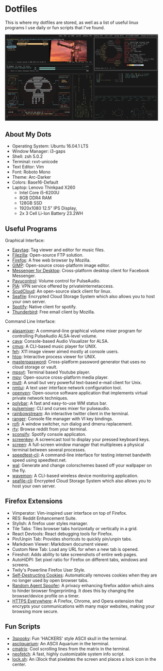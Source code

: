 # Dotfiles

This is where my dotfiles are stored, as well as a list of useful
linux programs I use daily or fun scripts that I've found.

![screenfetch](screenfetch.png)


## About My Dots

- Operating System: Ubuntu 16.04.1 LTS
- Window Manager: i3-gaps
- Shell: zsh 5.0.2
- Terminal: rxvt-unicode
- Text Editor: Vim
- Font: Roboto Mono
- Theme: Arc-Darker
- Colors: Base16-Default
- Laptop: Lenovo Thinkpad X260
  - Intel Core i5-6200U 
  - 8GB DDR4 RAM 
  - 128GB SSD
  - 1920x1080 12.5" IPS Display,
  - 2x 3 Cell Li-Ion Battery 23.2WH



## Useful Programs

Graphical Interface:

- [Easytag](https://wiki.gnome.org/Apps/EasyTAG): Tag viewer and editor for
  music files.
- [Filezilla](https://filezilla-project.org/): Open-source FTP solution.
- [Firefox](https://www.mozilla.org/en-GB/firefox/new/): A free web browser by
  Mozilla.
- [GIMP](https://www.gimp.org/): Open-source cross-platform image editor.
- [Messenger for Desktop](https://messengerfordesktop.com/): Cross-platform
  desktop client for Facebook Messenger.
- [Pavucontrol](https://apps.ubuntu.com/cat/applications/pavucontrol/): Volume
  control for PulseAudio.
- [PIA](https://www.privateinternetaccess.com/): VPN service offered by
  privateinternetaccess. 
- [ScudCloud](https://github.com/raelgc/scudcloud): An open-source
  slack client for linux.
- [Seafile](https://seafile.net/accounts/login/): Encrypted Cloud Storage System
  which also allows you to host your own server.
- [Spotify](https://www.spotify.com/uk/): Native client for spotify.
- [Thunderbird](https://www.mozilla.org/en-GB/thunderbird/): Free email client
  by Mozilla.


Command Line Interface:

- [alasamixer](https://wiki.ubuntu.com/Audio/Alsamixer): A command-line
  graphical volume mixer program for controlling PulseAudio ALSA-level volume.
- [cava](https://github.com/karlstav/cava): Console-based Audio Visualizer for
  ALSA.
- [cmus](https://cmus.github.io/#home): A CLI-based music player for UNIX.
- [feh](https://feh.finalrewind.org/): X11 image viewer aimed mostly at console
  users.
- [htop](http://hisham.hm/htop/): Interactive process viewer for UNIX.
- [masterpassword](https://ssl.masterpasswordapp.com/): Cross-platform password
  generator that uses no cloud storage or vault.
- [mpsyt](https://github.com/mps-youtube/mps-youtube): Terminal based
  Youtube player.
- [mpv](https://mpv.io/): Open-source cross-platform media player.
- [mutt](http://www.mutt.org/): A small but very powerful text-based 
  e-mail client for Unix.
- [nmtui](https://access.redhat.com/documentation/en-US/Red_Hat_Enterprise_Linux/7/html/Networking_Guide/sec-Networking_Config_Using_nmtui.html): 
  A text user interface network configuration tool.
- [openvpn](https://openvpn.net/index.php/open-source.html): Open-source 
  software application that implements virtual private
  network techniques.
- [polybar](https://github.com/jaagr/polybar): A fast and easy-to-use WM status
  bar.
- [pulsemixer](https://github.com/GeorgeFilipkin/pulsemixer): CLI and curses 
  mixer for pulseaudio.
- [rainbowstream](http://www.rainbowstream.org/): An interactive twitter client
  in the terminal.
- [ranger](http://ranger.nongnu.org/): Console file manager with VI key
  bindings.
- [rofi](https://davedavenport.github.io/rofi/): A window switcher, run dialog
  and dmenu replacement.
- [rtv](https://github.com/michael-lazar/rtv): Browse reddit from your terminal.
- [sconsify](https://github.com/fabiofalci/sconsify): Spotify console
  applicaton.
- [screenkey](https://github.com/wavexx/screenkey): A screencast tool to display
  your pressed keyboard keys.
- [screen](https://www.gnu.org/software/screen/): A full-screen window manager
  that multiplexes a physical terminal between several processes.
- [speedtest-cli](https://github.com/sivel/speedtest-cli): A command-line 
  interface for testing internet bandwith speed using speedtest.net.
- [wal](https://github.com/dylanaraps/wal): Generate and change colorschemes
  based off your wallpaper on the fly.
- [wavemon](https://github.com/uoaerg/wavemon): A CLI-based wireless device 
  monitoring application.
- [seafile-cli](https://seacloud.cc/group/3/wiki/seafile-cli-manual): Encrypted 
  Cloud Storage System which also allows you to host your own server.



## Firefox Extensions

- Vimperator: Vim-inspired user interface on top of Firefox.
- RES: Reddit Enhancement Suite.
- Stylish: A firefox user styles manager.
- Tile Tabs: Tiles browser tabs horizontally or vertically in a grid.
- React Devtools: React debugging tools for Firefox.
- Pin/Unpin Tab: Provides shortcuts to quickly pin/unpin tabs.
- Markdown Viewer: Markdown document viewer.
- Custom New Tab: Load any URL for when a new tab is opened.
- Fireshot: Adds ability to take screenshots of entire web pages.
- AutoHiDPI: Set pixel ratio for Firefox on different tabs, windows and screens.
- Twily's Powerline Firefox User Style.
- [Self-Destructing Cookies](https://addons.mozilla.org/firefox/addon/self-destructing-cookies/):
  Automatically removes cookies when they are no longer used by open browser
  tabs.
- [Random Agent Spoofer](https://addons.mozilla.org/firefox/addon/random-agent-spoofer/):
  A privacy enhancing firefox addon which aims to hinder browser fingerprinting.
  It does this by changing the browser/device profile on a timer. 
- [HTTPS Everywhere](https://www.eff.org/https-everywhere): A Firefox, Chrome,
  and Opera extension that encrypts your communications with many major
  websites, making your browsing more secure. 



## Fun Scripts

- [3spooky](https://github.com/nathanielgreen/dotfiles/blob/master/funscripts/3spooky.lua): 
  Fun 'HACKERS' style ASCII skull in the terminal.
- [asciiquarium](https://github.com/cmatsuoka/asciiquarium): An ASCII Aquarium in
  the terminal.
- [cmatrix](http://www.asty.org/cmatrix/): Cool scrolling lines from the matrix
  in the terminal.
- [neofetch](https://github.com/dylanaraps/neofetch): A fast, highly customizable 
  system info script.
- [lock.sh](https://github.com/nathanielgreen/dotfiles/blob/master/funscripts/lock.sh): 
  An i3lock that pixelates the screen and places a lock icon in the center.
